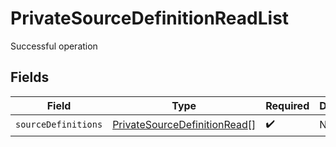 # PrivateSourceDefinitionReadList

Successful operation


## Fields

| Field                                                                               | Type                                                                                | Required                                                                            | Description                                                                         |
| ----------------------------------------------------------------------------------- | ----------------------------------------------------------------------------------- | ----------------------------------------------------------------------------------- | ----------------------------------------------------------------------------------- |
| `sourceDefinitions`                                                                 | [PrivateSourceDefinitionRead](../../models/shared/privatesourcedefinitionread.md)[] | :heavy_check_mark:                                                                  | N/A                                                                                 |